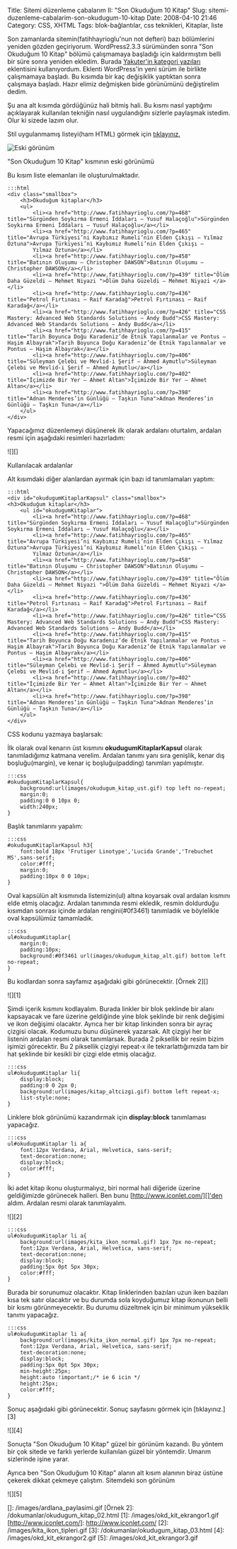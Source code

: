 Title: Sitemi düzenleme çabalarım II: &quot;Son Okuduğum 10 Kitap&quot;
Slug: sitemi-duzenleme-cabalarim-son-okudugum-10-kitap
Date: 2008-04-10 21:46
Category: CSS, XHTML
Tags: blok-bağlantılar, css teknikleri, Kitaplar, liste

Son zamanlarda sitemin(fatihhayrioglu'nun not defteri) bazı bölümlerini
yeniden gözden geçiriyorum. WordPress2.3.3 sürümünden sonra "Son
Okuduğum 10 Kitap" bölümü çalışmamaya başladığı için kaldırmıştım belli
bir süre sonra yeniden ekledim. Burada [Yakuter'in kategori yazıları][]
eklentisini kullanıyordum. Eklenti WordPress'in yeni sürüm ile birlikte
çalışmamaya başladı. Bu kısımda bir kaç değişiklik yaptıktan sonra
çalışmaya başladı. Hazır elimiz değmişken bide görünümünü değiştirelim
dedim.

Şu ana alt kısımda gördüğünüz hali bitmiş hali. Bu kısmı nasıl yaptığımı
açıklayarak kullanılan tekniğin nasıl uygulandığını sizlerle paylaşmak
istedim. Olur ki sizede lazım olur.

Stil uygulanmamış listeyi(ham HTML) görmek için [tıklayınız.][]

![Eski görünüm][]   

"Son Okuduğum 10 Kitap" kısmının eski görünümü

Bu kısım liste elemanları ile oluşturulmaktadır.

	:::html
	<div class="smallbox"> 
	    <h3>Okuduğum kitaplar</h3> 
	    <ul> 
	        <li><a href="http://www.fatihhayrioglu.com/?p=468" title="Sürgünden Soykırma Ermeni İddaları – Yusuf Halaçoğlu">Sürgünden Soykırma Ermeni İddaları – Yusuf Halaçoğlu</a></li> 
	        <li><a href="http://www.fatihhayrioglu.com/?p=465" title="Avrupa Türkiyesi’ni Kaybımız Rumeli’nin Elden Çıkışı – Yılmaz Öztuna">Avrupa Türkiyesi’ni Kaybımız Rumeli’nin Elden Çıkışı – 
	        Yılmaz Öztuna</a></li> 
	        <li><a href="http://www.fatihhayrioglu.com/?p=458" title="Batının Oluşumu – Christopher DAWSON">Batının Oluşumu – Christopher DAWSON</a></li> 
	        <li><a href="http://www.fatihhayrioglu.com/?p=439" title="Ölüm Daha Güzeldi – Mehmet Niyazi ">Ölüm Daha Güzeldi – Mehmet Niyazi </a></li> 
	        <li><a href="http://www.fatihhayrioglu.com/?p=436" title="Petrol Fırtınası – Raif Karadağ">Petrol Fırtınası – Raif Karadağ</a></li> 
	        <li><a href="http://www.fatihhayrioglu.com/?p=426" title="CSS Mastery: Advanced Web Standards Solutions – Andy Budd">CSS Mastery: Advanced Web Standards Solutions – Andy Budd</a></li> 
	        <li><a href="http://www.fatihhayrioglu.com/?p=415" title="Tarih Boyunca Doğu Karadeniz’de Etnik Yapılanmalar ve Pontus – Haşim Albayrak">Tarih Boyunca Doğu Karadeniz’de Etnik Yapılanmalar ve Pontus – Haşim Albayrak</a></li> 
	        <li><a href="http://www.fatihhayrioglu.com/?p=406" title="Süleyman Çelebi ve Mevlid-i Şerif – Ahmed Aymutlu">Süleyman Çelebi ve Mevlid-i Şerif – Ahmed Aymutlu</a></li> 
	        <li><a href="http://www.fatihhayrioglu.com/?p=402" title="İçimizde Bir Yer – Ahmet Altan">İçimizde Bir Yer – Ahmet Altan</a></li> 
	        <li><a href="http://www.fatihhayrioglu.com/?p=398" title="Adnan Menderes’in Günlüğü – Taşkın Tuna">Adnan Menderes’in Günlüğü – Taşkın Tuna</a></li> 
	    </ul> 
	</div> 

Yapacağımız düzenlemeyi düşünerek ilk olarak ardalanı oturtalım, ardalan
resmi için aşağıdaki resimleri hazırladım:

![][]  

Kullanılacak ardalanlar

Alt kısımdaki diğer alanlardan ayırmak için bazı id tanımlamaları
yaptım:

	:::html
	<div id="okudugumKitaplarKapsul" class="smallbox"> 
	<h3>Okuduğum kitaplar</h3> 
	    <ul id="okudugumKitaplar"> 
	        <li><a href="http://www.fatihhayrioglu.com/?p=468" title="Sürgünden Soykırma Ermeni İddaları – Yusuf Halaçoğlu">Sürgünden Soykırma Ermeni İddaları – Yusuf Halaçoğlu</a></li> 
	        <li><a href="http://www.fatihhayrioglu.com/?p=465" title="Avrupa Türkiyesi’ni Kaybımız Rumeli’nin Elden Çıkışı – Yılmaz Öztuna">Avrupa Türkiyesi’ni Kaybımız Rumeli’nin Elden Çıkışı – 
	        Yılmaz Öztuna</a></li> 
	        <li><a href="http://www.fatihhayrioglu.com/?p=458" title="Batının Oluşumu – Christopher DAWSON">Batının Oluşumu – Christopher DAWSON</a></li> 
	        <li><a href="http://www.fatihhayrioglu.com/?p=439" title="Ölüm Daha Güzeldi – Mehmet Niyazi ">Ölüm Daha Güzeldi – Mehmet Niyazi </a></li> 
	        <li><a href="http://www.fatihhayrioglu.com/?p=436" title="Petrol Fırtınası – Raif Karadağ">Petrol Fırtınası – Raif Karadağ</a></li> 
	        <li><a href="http://www.fatihhayrioglu.com/?p=426" title="CSS Mastery: Advanced Web Standards Solutions – Andy Budd">CSS Mastery: Advanced Web Standards Solutions – Andy Budd</a></li> 
	        <li><a href="http://www.fatihhayrioglu.com/?p=415" title="Tarih Boyunca Doğu Karadeniz’de Etnik Yapılanmalar ve Pontus – Haşim Albayrak">Tarih Boyunca Doğu Karadeniz’de Etnik Yapılanmalar ve Pontus – Haşim Albayrak</a></li> 
	        <li><a href="http://www.fatihhayrioglu.com/?p=406" title="Süleyman Çelebi ve Mevlid-i Şerif – Ahmed Aymutlu">Süleyman Çelebi ve Mevlid-i Şerif – Ahmed Aymutlu</a></li> 
	        <li><a href="http://www.fatihhayrioglu.com/?p=402" title="İçimizde Bir Yer – Ahmet Altan">İçimizde Bir Yer – Ahmet Altan</a></li> 
	        <li><a href="http://www.fatihhayrioglu.com/?p=398" title="Adnan Menderes’in Günlüğü – Taşkın Tuna">Adnan Menderes’in Günlüğü – Taşkın Tuna</a></li> 
	    </ul> 
	</div>

CSS kodunu yazmaya başlarsak:

İlk olarak oval kenarın üst kısmını **okudugumKitaplarKapsul** olarak
tanımladığımız katmana verelim. Ardalan tanımı yanı sıra genişlik, kenar
dış boşluğu(margin), ve kenar iç boşluğu(padding) tanımları yapılmıştır.

	:::css 
	#okudugumKitaplarKapsul{ 
	    background:url(images/okudugum_kitap_ust.gif) top left no-repeat; 
	    margin:0; 
	    padding:0 0 10px 0; 
	    width:240px; 
	}

Başlık tanımlarını yapalım:

	:::css
	#okudugumKitaplarKapsul h3{ 
	    font:bold 18px 'Frutiger Linotype','Lucida Grande','Trebuchet MS',sans-serif; 
	    color:#fff; 
	    margin:0; 
	    padding:10px 0 0 10px; 
	}

Oval kapsülün alt kısmınıda listemizin(ul) altına koyarsak oval ardalan
kısmını elde etmiş olacağız. Ardalan tanımında resmi ekledik, resmin
doldurduğu kısımdan sonrası içinde ardalan rengini(#0f3461) tanımladık
ve böylelikle oval kapsülümüz tamamladık.

	:::css
	ul#okudugumKitaplar{ 
	    margin:0; 
	    padding:10px; 
	    background:#0f3461 url(images/okudugum_kitap_alt.gif) bottom left no-repeat; 
	}

Bu kodlardan sonra sayfamız aşağıdaki gibi görünecektir. [Örnek 2][]

![][1]

Şimdi içerik kısmını kodlayalım. Burada linkler bir blok şeklinde bir
alanı kapsayacak ve fare üzerine geldiğinde yine blok şeklinde bir renk
değişimi ve ikon değişimi olacaktır. Ayrıca her bir kitap linkinden
sonra bir ayraç çizgisi olacak. Kodumuzu bunu düşünerek yazarsak. Alt
çizgiyi her bir listenin ardalan resmi olarak tanımlarsak. Burada 2
piksellik bir resim bizim işimizi görecektir. Bu 2 piksellik çizgiyi
repeat-x ile tekrarlattığımızda tam bir hat şeklinde bir kesikli bir
çizgi elde etmiş olacağız.

	:::css
	ul#okudugumKitaplar li{ 
	    display:block; 
	    padding:0 0 2px 0; 
	    background:url(images/kitap_altcizgi.gif) bottom left repeat-x; 
	    list-style:none; 
	}

Linklere blok görünümü kazandırmak için **display:block** tanımlaması
yapacağız.

	:::css
	ul#okudugumKitaplar li a{ 
	    font:12px Verdana, Arial, Helvetica, sans-serif; 
	    text-decoration:none; 
	    display:block; 
	    color:#fff; 
	}

İki adet kitap ikonu oluşturmalıyız, biri normal hali diğeride üzerine
geldiğimizde görünecek halleri. Ben bunu [http://www.iconlet.com/][]'den
aldım. Ardalan resmi olarak tanımlayalım.

![][2]

	:::css
	ul#okudugumKitaplar li a{ 
	    background:url(images/kita_ikon_normal.gif) 1px 7px no-repeat; 
	    font:12px Verdana, Arial, Helvetica, sans-serif; 
	    text-decoration:none; 
	    display:block; 
	    padding:5px 0pt 5px 30px; 
	    color:#fff; 
	}

Burada bir sorunumuz olacaktır. Kitap linklerinden bazıları uzun iken
bazıları kısa tek satır olacaktır ve bu durumda sola koyduğumuz kitap
ikonunun belli bir kısmı görünmeyecektir. Bu durumu düzeltmek için bir
minimum yükseklik tanımı yapacağız.

	:::css
	ul#okudugumKitaplar li a{ 
	    background:url(images/kita_ikon_normal.gif) 1px 7px no-repeat; 
	    font:12px Verdana, Arial, Helvetica, sans-serif; 
	    text-decoration:none; 
	    display:block; 
	    padding:5px 0pt 5px 30px; 
	    min-height:25px; 
	    height:auto !important;/* ie 6 icin */ 
	    height:25px; 
	    color:#fff; 
	}

Sonuç aşağıdaki gibi görünecektir. Sonuç sayfasını görmek için
[tıklayınız.][3]

![][4]

Sonuçta "Son Okuduğum 10 Kitap" güzel bir görünüm kazandı. Bu yöntem bir
çok sitede ve farklı yerlerde kullanılan güzel bir yöntemdir. Umarım
sizlerinde işine yarar.

Ayrıca ben "Son Okuduğum 10 Kitap" alanın alt kısım alanının biraz
üstüne çekerek dikkat çekmeye çalıştım. Sitemdeki son görünüm

![][5]

  [Yakuter'in kategori yazıları]: http://www.yakuter.com/kategorinin-yazilari-eklentisi-2/
  [tıklayınız.]: /dokumanlar/okudugum_kitap_01.html
  [Eski görünüm]: /images/eski_gorunum.gif
  []: /images/ardlana_paylasimi.gif
  [Örnek 2]: /dokumanlar/okudugum_kitap_02.html
  [1]: /images/okd_kit_ekrangor1.gif
  [http://www.iconlet.com/]: http://www.iconlet.com/
  [2]: /images/kita_ikon_tipleri.gif
  [3]: /dokumanlar/okudugum_kitap_03.html
  [4]: /images/okd_kit_ekrangor2.gif
  [5]: /images/okd_kit_ekrangor3.gif
